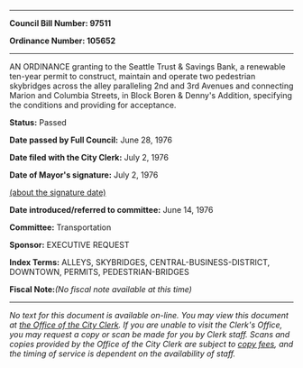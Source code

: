 

********

**Council Bill Number: 97511**
   
**Ordinance Number: 105652**
********

 AN ORDINANCE granting to the Seattle Trust & Savings Bank, a renewable ten-year permit to construct, maintain and operate two pedestrian skybridges across the alley paralleling 2nd and 3rd Avenues and connecting Marion and Columbia Streets, in Block Boren & Denny's Addition, specifying the conditions and providing for acceptance.

**Status:** Passed
   
**Date passed by Full Council:** June 28, 1976
   
**Date filed with the City Clerk:** July 2, 1976
   
**Date of Mayor's signature:** July 2, 1976
   
[(about the signature date)](/~public/approvaldate.htm)
   
   
   
**Date introduced/referred to committee:** June 14, 1976
   
**Committee:** Transportation
   
**Sponsor:** EXECUTIVE REQUEST
   
   
**Index Terms:** ALLEYS, SKYBRIDGES, CENTRAL-BUSINESS-DISTRICT, DOWNTOWN, PERMITS, PEDESTRIAN-BRIDGES

**Fiscal Note:**_(No fiscal note available at this time)_
********

_No text for this document is available on-line. You may view this document at [the Office of the City Clerk](http://www.seattle.gov/leg/clerk/contactUs.htm). If you are unable to visit the Clerk's Office, you may request a copy or scan be made for you by Clerk staff. Scans and copies provided by the Office of the City Clerk are subject to [copy fees](http://clerk.seattle.gov/~public/clerkfees.htm), and the timing of service is dependent on the availability of staff._

